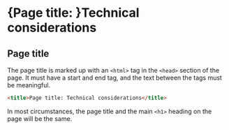 # {Page title: }Technical considerations

## Page title

The page title is marked up with an `<html>` tag in the `<head>` section of the page. It must have a start and end tag, and the text between the tags must be meaningful.

```html
<title>Page title: Technical considerations</title>
```

In most circumstances, the page title and the main `<h1>` heading on the page will be the same.